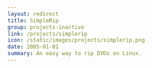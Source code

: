 ```yaml
---
layout: redirect
title: SimpleRip
group: projects-inactive
link: /projects/simplerip
icon: /static/images/projects/simplerip.png
date: 2005-01-01
summary: An easy way to rip DVDs on Linux.
---
```

